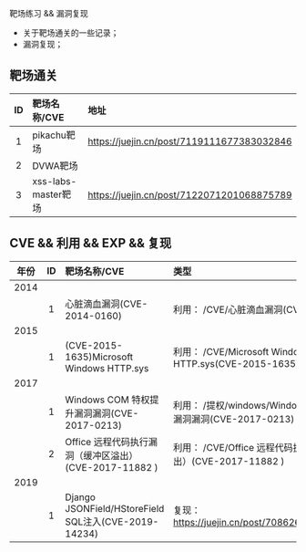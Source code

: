 靶场练习 && 漏洞复现
- 关于靶场通关的一些记录；
- 漏洞复现；
## 靶场通关
| ID         | 靶场名称/CVE       |   地址                                     | 
|:----------:|:-------------     |:-------------------                       |
| 1          |  pikachu靶场      |https://juejin.cn/post/7119111677383032846  |
| 2          |  DVWA靶场      |    |
| 3          |  xss-labs-master靶场      |  https://juejin.cn/post/7122071201068875789  |




## CVE && 利用 && EXP && 复现
| 年份        | ID        | 靶场名称/CVE|   类型  | 
|:----------:|:----------:|:------------- |:------------------- |
|     2014      |           |       |            |
|           |     1      |  心脏滴血漏洞(CVE-2014-0160)     |        利用： /CVE/心脏滴血漏洞(CVE-2014-0160)   |
|     2015      |           |       |            |
|           |     1      |  (CVE-2015-1635)Microsoft Windows HTTP.sys     |        利用： /CVE/Microsoft Windows HTTP.sys(CVE-2015-1635)   |
|     2017      |           |       |            |
|           |     1      |  Windows COM 特权提升漏洞漏洞(CVE-2017-0213)     |        利用： /提权/windows/Windows COM 特权提升漏洞漏洞(CVE-2017-0213)   |
|           |     2      |  Office 远程代码执行漏洞（缓冲区溢出）(CVE-2017-11882 )     |        利用： /CVE/Office 远程代码执行漏洞（缓冲区溢出）(CVE-2017-11882 )   |
|     2019      |           |       |            |
|           |     1      |  Django JSONField/HStoreField SQL注入(CVE-2019-14234)     |         复现：https://juejin.cn/post/7086263713908391944  |

